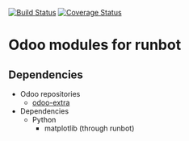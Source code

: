 [![Build Status](https://travis-ci.org/OCA/runbot-addons.svg?branch=11.0)](https://travis-ci.org/OCA/runbot-addons)
[![Coverage Status](https://coveralls.io/repos/OCA/runbot-addons/badge.svg?branch=11.0&service=github)](https://coveralls.io/github/OCA/runbot-addons?branch=11.0)

Odoo modules for runbot
========================

Dependencies
------------
* Odoo repositories
     * [odoo-extra](https://github.com/odoo/odoo-extra)
* Dependencies
     * Python
         * matplotlib (through runbot)


